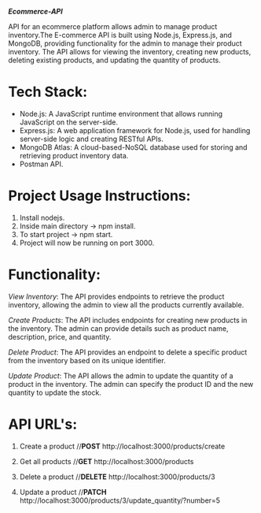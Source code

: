 **_*Ecommerce-API*_**

API for an ecommerce platform allows admin to manage product inventory.The E-commerce API is built using Node.js, Express.js, and MongoDB, providing functionality for the admin to manage their product inventory. The API allows for viewing the inventory, creating new products, deleting existing products, and updating the quantity of products.

# Tech Stack:

- Node.js: A JavaScript runtime environment that allows running JavaScript on the server-side.
- Express.js: A web application framework for Node.js, used for handling server-side logic and creating RESTful APIs.
- MongoDB Atlas: A cloud-based-NoSQL database used for storing and retrieving product inventory data.
- Postman API.

# Project Usage Instructions:

1. Install nodejs.
2. Inside main directory -> npm install.
3. To start project -> npm start.
4. Project will now be running on port 3000.

# Functionality:

_View Inventory_: The API provides endpoints to retrieve the product inventory, allowing the admin to view all the products currently available.

_Create Products_: The API includes endpoints for creating new products in the inventory. The admin can provide details such as product name, description, price, and quantity.

_Delete Product_: The API provides an endpoint to delete a specific product from the inventory based on its unique identifier.

_Update Product_: The API allows the admin to update the quantity of a product in the inventory. The admin can specify the product ID and the new quantity to update the stock.

# API URL's:

1. Create a product //**POST** http://localhost:3000/products/create

2. Get all products //**GET** http://localhost:3000/products

3. Delete a product //**DELETE** http://localhost:3000/products/3

4. Update a product //**PATCH** http://localhost:3000/products/3/update_quantity/?number=5
